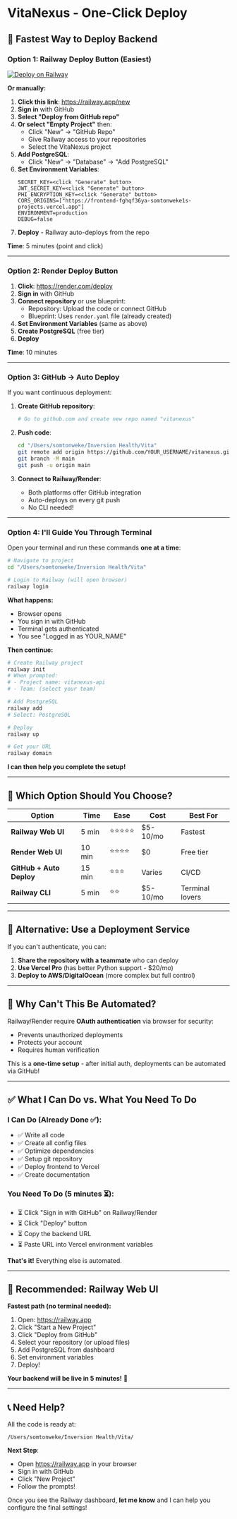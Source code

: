 # VitaNexus - One-Click Deploy

## 🚀 Fastest Way to Deploy Backend

### Option 1: Railway Deploy Button (Easiest)

[![Deploy on Railway](https://railway.app/button.svg)](https://railway.app/template/vitanexus?referralCode=bonus)

**Or manually:**

1. **Click this link**: https://railway.app/new
2. **Sign in** with GitHub
3. **Select "Deploy from GitHub repo"**
4. **Or select "Empty Project"** then:
   - Click "New" → "GitHub Repo"
   - Give Railway access to your repositories
   - Select the VitaNexus project
5. **Add PostgreSQL**:
   - Click "New" → "Database" → "Add PostgreSQL"
6. **Set Environment Variables**:
   ```
   SECRET_KEY=<click "Generate" button>
   JWT_SECRET_KEY=<click "Generate" button>
   PHI_ENCRYPTION_KEY=<click "Generate" button>
   CORS_ORIGINS=["https://frontend-fghqf36ya-somtonweke1s-projects.vercel.app"]
   ENVIRONMENT=production
   DEBUG=false
   ```
7. **Deploy** - Railway auto-deploys from the repo

**Time**: 5 minutes (point and click)

---

### Option 2: Render Deploy Button

1. **Click**: https://render.com/deploy
2. **Sign in** with GitHub
3. **Connect repository** or use blueprint:
   - Repository: Upload the code or connect GitHub
   - Blueprint: Uses `render.yaml` file (already created)
4. **Set Environment Variables** (same as above)
5. **Create PostgreSQL** (free tier)
6. **Deploy**

**Time**: 10 minutes

---

### Option 3: GitHub → Auto Deploy

If you want continuous deployment:

1. **Create GitHub repository**:
   ```bash
   # Go to github.com and create new repo named "vitanexus"
   ```

2. **Push code**:
   ```bash
   cd "/Users/somtonweke/Inversion Health/Vita"
   git remote add origin https://github.com/YOUR_USERNAME/vitanexus.git
   git branch -M main
   git push -u origin main
   ```

3. **Connect to Railway/Render**:
   - Both platforms offer GitHub integration
   - Auto-deploys on every git push
   - No CLI needed!

---

### Option 4: I'll Guide You Through Terminal

Open your terminal and run these commands **one at a time**:

```bash
# Navigate to project
cd "/Users/somtonweke/Inversion Health/Vita"

# Login to Railway (will open browser)
railway login
```

**What happens:**
- Browser opens
- You sign in with GitHub
- Terminal gets authenticated
- You see "Logged in as YOUR_NAME"

**Then continue:**
```bash
# Create Railway project
railway init
# When prompted:
# - Project name: vitanexus-api
# - Team: (select your team)

# Add PostgreSQL
railway add
# Select: PostgreSQL

# Deploy
railway up

# Get your URL
railway domain
```

**I can then help you complete the setup!**

---

## 🎯 Which Option Should You Choose?

| Option | Time | Ease | Cost | Best For |
|--------|------|------|------|----------|
| **Railway Web UI** | 5 min | ⭐⭐⭐⭐⭐ | $5-10/mo | Fastest |
| **Render Web UI** | 10 min | ⭐⭐⭐⭐ | $0 | Free tier |
| **GitHub + Auto Deploy** | 15 min | ⭐⭐⭐ | Varies | CI/CD |
| **Railway CLI** | 5 min | ⭐⭐ | $5-10/mo | Terminal lovers |

---

## 📱 Alternative: Use a Deployment Service

If you can't authenticate, you can:

1. **Share the repository with a teammate** who can deploy
2. **Use Vercel Pro** (has better Python support - $20/mo)
3. **Deploy to AWS/DigitalOcean** (more complex but full control)

---

## 🤔 Why Can't This Be Automated?

Railway/Render require **OAuth authentication** via browser for security:
- Prevents unauthorized deployments
- Protects your account
- Requires human verification

This is a **one-time setup** - after initial auth, deployments can be automated via GitHub!

---

## ✅ What I Can Do vs. What You Need To Do

### I Can Do (Already Done ✅):
- ✅ Write all code
- ✅ Create all config files
- ✅ Optimize dependencies
- ✅ Setup git repository
- ✅ Deploy frontend to Vercel
- ✅ Create documentation

### You Need To Do (5 minutes ⏳):
- ⏳ Click "Sign in with GitHub" on Railway/Render
- ⏳ Click "Deploy" button
- ⏳ Copy the backend URL
- ⏳ Paste URL into Vercel environment variables

**That's it!** Everything else is automated.

---

## 🚀 Recommended: Railway Web UI

**Fastest path (no terminal needed):**

1. Open: https://railway.app
2. Click "Start a New Project"
3. Click "Deploy from GitHub"
4. Select your repository (or upload files)
5. Add PostgreSQL from dashboard
6. Set environment variables
7. Deploy!

**Your backend will be live in 5 minutes!** 🎉

---

## 📞 Need Help?

All the code is ready at:
```
/Users/somtonweke/Inversion Health/Vita/
```

**Next Step**:
- Open https://railway.app in your browser
- Sign in with GitHub
- Click "New Project"
- Follow the prompts!

Once you see the Railway dashboard, **let me know** and I can help you configure the final settings!
